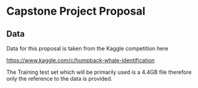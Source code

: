 # Capstone Project Proposal

## Data

Data for this proposal is taken from the Kaggle competition here

https://www.kaggle.com/c/humpback-whale-identification

The Training test set which will be primarily used is a 4.4GB file therefore only the reference to the data is provided.

